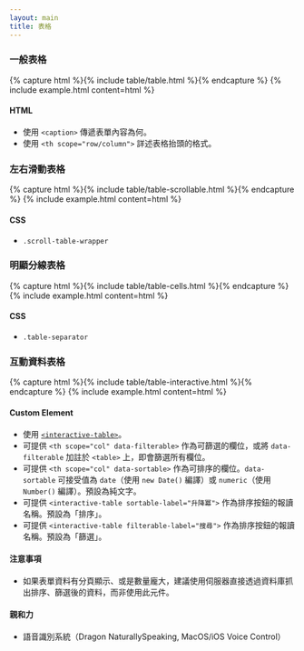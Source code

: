 ```yaml
---
layout: main
title: 表格
---
```


### 一般表格

{% capture html %}{% include table/table.html %}{% endcapture %}
{% include example.html content=html %}

#### HTML

- 使用 `<caption>` 傳遞表單內容為何。
- 使用 `<th scope="row/column">` 詳述表格抬頭的格式。

### 左右滑動表格

{% capture html %}{% include table/table-scrollable.html %}{% endcapture %}
{% include example.html content=html %}

#### CSS

- `.scroll-table-wrapper`

### 明顯分線表格

{% capture html %}{% include table/table-cells.html %}{% endcapture %}
{% include example.html content=html %}

#### CSS

- `.table-separator`

### 互動資料表格

{% capture html %}{% include table/table-interactive.html %}{% endcapture %}
{% include example.html content=html %}

#### Custom Element

- 使用 [`<interactive-table>`](/assets/components/interactive-table-element.js)。
- 可提供 `<th scope="col" data-filterable>` 作為可篩選的欄位，或將 `data-filterable` 加註於 `<table>` 上，即會篩選所有欄位。
- 可提供 `<th scope="col" data-sortable>` 作為可排序的欄位。`data-sortable` 可接受值為 `date`（使用 `new Date()` 編譯）或 `numeric`（使用 `Number()` 編譯）。預設為純文字。
- 可提供 `<interactive-table sortable-label="升降冪">` 作為排序按鈕的報讀名稱。預設為「排序」。
- 可提供 `<interactive-table filterable-label="搜尋">` 作為排序按鈕的報讀名稱。預設為「篩選」。

#### 注意事項

- 如果表單資料有分頁顯示、或是數量龐大，建議使用伺服器直接透過資料庫抓出排序、篩選後的資料，而非使用此元件。

#### 親和力

- 語音識別系統（Dragon NaturallySpeaking, MacOS/iOS Voice Control）

<script src="/assets/components/interactive-table-element.js" type="module">
